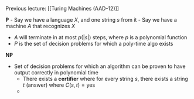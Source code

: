 Previous lecture: [[Turing Machines (AAD-12)]]


**P**
	- Say we have a language $X$, and one string $s$ from it
	- Say we have a machine $A$ that recognizes $X$
- $A$ will terminate in at most $p(|s|)$ steps, where $p$ is a polynomial function
- $P$ is the set of decision problems for which a poly-time algo exists

**NP**
- Set of decision problems for which an algorithm can be proven to have output correctly in polynomial time
	- There exists a **certifier** where for every string $s$, there exists a string $t$ (answer) where $C(s, t) = \text{yes}$
	- 